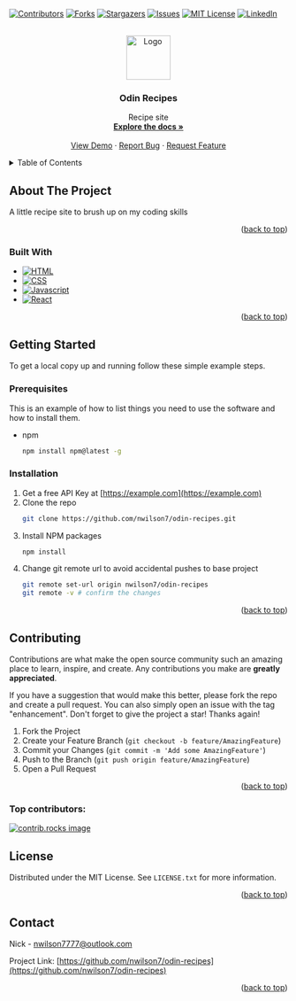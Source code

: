 <a id="readme-top"></a>

[![Contributors][contributors-shield]][contributors-url]
[![Forks][forks-shield]][forks-url]
[![Stargazers][stars-shield]][stars-url]
[![Issues][issues-shield]][issues-url]
[![MIT License][license-shield]][license-url]
[![LinkedIn][linkedin-shield]][linkedin-url]

<!-- PROJECT LOGO -->
<br />
<div align="center">
  <a href="https://github.com/nwilson7/odin-recipes">
    <img src="images/logo.png" alt="Logo" width="80" height="80">
  </a>

<h3 align="center">Odin Recipes</h3>

  <p align="center">
    Recipe site
    <br />
    <a href="https://github.com/nwilson7/odin-recipes"><strong>Explore the docs »</strong></a>
    <br />
    <br />
    <a href="https://github.com/nwilson7/odin-recipes">View Demo</a>
    ·
    <a href="https://github.com/nwilson7/odin-recipes/issues/new?labels=bug&template=bug-report---.md">Report Bug</a>
    ·
    <a href="https://github.com/nwilson7/odin-recipes/issues/new?labels=enhancement&template=feature-request---.md">Request Feature</a>
  </p>
</div>

<!-- TABLE OF CONTENTS -->
<details>
  <summary>Table of Contents</summary>
  <ol>
    <li>
      <a href="#about-the-project">About The Project</a>
      <ul>
        <li><a href="#built-with">Built With</a></li>
      </ul>
    </li>
    <li>
      <a href="#getting-started">Getting Started</a>
      <ul>
        <li><a href="#prerequisites">Prerequisites</a></li>
        <li><a href="#installation">Installation</a></li>
      </ul>
    </li>
    <li><a href="#contributing">Contributing</a></li>
    <li><a href="#license">License</a></li>
    <li><a href="#contact">Contact</a></li>
  </ol>
</details>

<!-- ABOUT THE PROJECT -->

## About The Project

A little recipe site to brush up on my coding skills

<p align="right">(<a href="#readme-top">back to top</a>)</p>

### Built With

- [![HTML][HTML]][HTML-url]
- [![CSS][CSS]][CSS-url]
- [![Javascript][Javascript]][Javascript-url]
- [![React][React.js]][React-url]

<p align="right">(<a href="#readme-top">back to top</a>)</p>

<!-- GETTING STARTED -->

## Getting Started

To get a local copy up and running follow these simple example steps.

### Prerequisites

This is an example of how to list things you need to use the software and how to install them.

- npm
  ```sh
  npm install npm@latest -g
  ```

### Installation

1. Get a free API Key at [https://example.com](https://example.com)
2. Clone the repo
   ```sh
   git clone https://github.com/nwilson7/odin-recipes.git
   ```
3. Install NPM packages
   ```sh
   npm install
   ```
4. Change git remote url to avoid accidental pushes to base project
   ```sh
   git remote set-url origin nwilson7/odin-recipes
   git remote -v # confirm the changes
   ```

<p align="right">(<a href="#readme-top">back to top</a>)</p>

<!-- CONTRIBUTING -->

## Contributing

Contributions are what make the open source community such an amazing place to learn, inspire, and create. Any contributions you make are **greatly appreciated**.

If you have a suggestion that would make this better, please fork the repo and create a pull request. You can also simply open an issue with the tag "enhancement".
Don't forget to give the project a star! Thanks again!

1. Fork the Project
2. Create your Feature Branch (`git checkout -b feature/AmazingFeature`)
3. Commit your Changes (`git commit -m 'Add some AmazingFeature'`)
4. Push to the Branch (`git push origin feature/AmazingFeature`)
5. Open a Pull Request

<p align="right">(<a href="#readme-top">back to top</a>)</p>

### Top contributors:

<a href="https://github.com/nwilson7/odin-recipes/graphs/contributors">
  <img src="https://contrib.rocks/image?repo=nwilson7/odin-recipes" alt="contrib.rocks image" />
</a>

<!-- LICENSE -->

## License

Distributed under the MIT License. See `LICENSE.txt` for more information.

<p align="right">(<a href="#readme-top">back to top</a>)</p>

<!-- CONTACT -->

## Contact

Nick - nwilson7777@outlook.com

Project Link: [https://github.com/nwilson7/odin-recipes](https://github.com/nwilson7/odin-recipes)

<p align="right">(<a href="#readme-top">back to top</a>)</p>

<!-- MARKDOWN LINKS & IMAGES -->
<!-- https://www.markdownguide.org/basic-syntax/#reference-style-links -->

[contributors-shield]: https://img.shields.io/github/contributors/nwilson7/odin-recipes.svg?style=for-the-badge
[contributors-url]: https://github.com/nwilson7/odin-recipes/graphs/contributors
[forks-shield]: https://img.shields.io/github/forks/nwilson7/odin-recipes.svg?style=for-the-badge
[forks-url]: https://github.com/nwilson7/odin-recipes/network/members
[stars-shield]: https://img.shields.io/github/stars/nwilson7/odin-recipes.svg?style=for-the-badge
[stars-url]: https://github.com/nwilson7/odin-recipes/stargazers
[issues-shield]: https://img.shields.io/github/issues/nwilson7/odin-recipes.svg?style=for-the-badge
[issues-url]: https://github.com/nwilson7/odin-recipes/issues
[license-shield]: https://img.shields.io/github/license/nwilson7/odin-recipes.svg?style=for-the-badge
[license-url]: https://github.com/nwilson7/odin-recipes/blob/master/LICENSE.txt
[linkedin-shield]: https://img.shields.io/badge/-LinkedIn-black.svg?style=for-the-badge&logo=linkedin&colorB=555
[linkedin-url]: https://linkedin.com/in/
[product-screenshot]: images/screenshot.png
[React.js]: https://img.shields.io/badge/React-20232A?style=for-the-badge&logo=react&logoColor=61DAFB
[React-url]: https://reactjs.org/
[Javascript]: https://shields.io/badge/JavaScript-F7DF1E?logo=JavaScript&logoColor=000&style=flat-square
[Javascript-url]: https://developer.mozilla.org/en-US/docs/Web/JavaScript
[HTML]: https://img.shields.io/badge/HTML5-E34F26?style=for-the-badge&logo=html5&logoColor=white
[HTML-url]: https://developer.mozilla.org/en-US/docs/Web/HTML
[CSS]: https://img.shields.io/badge/CSS3-1572B6?style=for-the-badge&logo=css3&logoColor=white
[CSS-url]: https://developer.mozilla.org/en-US/docs/Web/CSS
